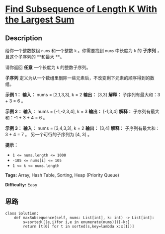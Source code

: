 # [Find Subsequence of Length K With the Largest Sum][title]

## Description

给你一个整数数组 `nums` 和一个整数 `k` 。你需要找到 `nums` 中长度为 `k` 的 **子序列**  ，且这个子序列的  **和最大
**。

请你返回 **任意** 一个长度为 `k` 的整数子序列。

**子序列**  定义为从一个数组里删除一些元素后，不改变剩下元素的顺序得到的数组。



**示例 1：**
            **输入：** nums = [2,1,3,3], k = 2    **输出：** [3,3]    **解释：**    子序列有最大和：3 + 3 = 6 。

**示例 2：**
            **输入：** nums = [-1,-2,3,4], k = 3    **输出：** [-1,3,4]    **解释：**    子序列有最大和：-1 + 3 + 4 = 6 。    

**示例 3：**
            **输入：** nums = [3,4,3,3], k = 2    **输出：** [3,4]    **解释：**    子序列有最大和：3 + 4 = 7 。    另一个可行的子序列为 [4, 3] 。    



**提示：**

  * `1 <= nums.length <= 1000`
  * `-105 <= nums[i] <= 105`
  * `1 <= k <= nums.length`


**Tags:** Array, Hash Table, Sorting, Heap (Priority Queue)

**Difficulty:** Easy

## 思路

``` python3
class Solution:
    def maxSubsequence(self, nums: List[int], k: int) -> List[int]:
        s=sorted([(e,i)for i,e in enumerate(nums)])[-k:]
        return [t[0] for t in sorted(s,key=lambda x:x[1])]
```

[title]: https://leetcode-cn.com/problems/find-subsequence-of-length-k-with-the-largest-sum
